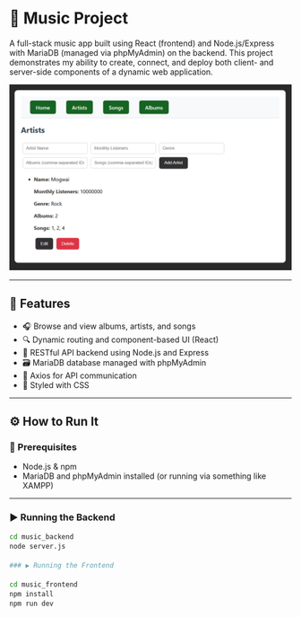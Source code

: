 # 🎵 Music Project

A full-stack music app built using React (frontend) and Node.js/Express with MariaDB (managed via phpMyAdmin) on the backend. This project demonstrates my ability to create, connect, and deploy both client- and server-side components of a dynamic web application.

![alt text](image.png)

---

## 🚀 Features

- 🎧 Browse and view albums, artists, and songs
- 🔍 Dynamic routing and component-based UI (React)
- 🎯 RESTful API backend using Node.js and Express
- 🗃️ MariaDB database managed with phpMyAdmin
- 🔄 Axios for API communication
- 🎨 Styled with CSS

---

## ⚙️ How to Run It

### 🔧 Prerequisites
- Node.js & npm
- MariaDB and phpMyAdmin installed (or running via something like XAMPP)

---

### ▶️ Running the Backend

```bash
cd music_backend
node server.js

### ▶️ Running the Frontend

cd music_frontend
npm install
npm run dev